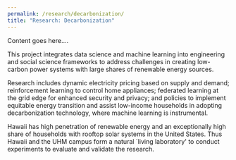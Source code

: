 ```yaml
---
permalink: /research/decarbonization/
title: "Research: Decarbonization"
---
```


Content goes here....

This project integrates data science and machine learning into engineering and social science frameworks to address challenges in creating low-carbon power systems with large shares of renewable energy sources.  

Research includes dynamic electricity pricing based on supply and demand; reinforcement learning to control home appliances; federated learning at the grid edge for enhanced security and privacy; and policies to implement equitable energy transition and assist low-income households in adopting decarbonization technology, where machine learning is instrumental.

Hawaii has high penetration of renewable energy and an exceptionally high share of households with rooftop solar systems in the United States. Thus Hawaii  and the UHM campus form a natural `living laboratory' to conduct experiments to evaluate and validate the research.
